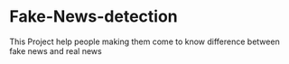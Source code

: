 # Fake-News-detection
This Project help people making them come to know difference between fake news and real news

